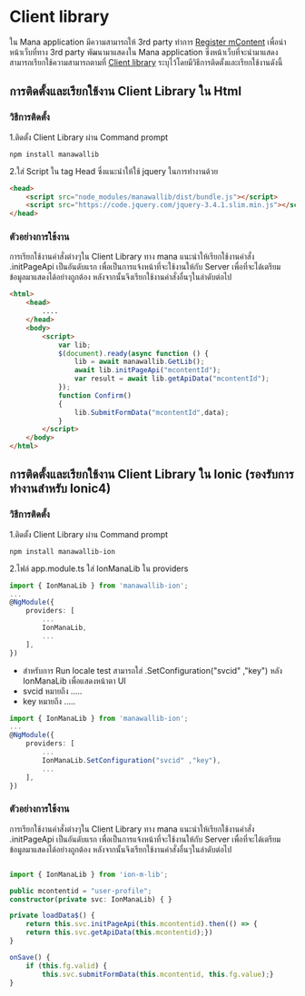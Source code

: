 # Client library
ใน Mana application มีความสามารถให้ 3rd party ทำการ [Register mContent](www.google.com) เพื่อนำหน้าเว็บที่ทาง 3rd party พัฒนามาแสดงใน Mana application ซึ่งหน้าเว็บที่จะนำมาแสดงสามารถเรียกใช้ความสามารถตามที่ [Client library](../APIs/Manalib.md) ระบุไว้โดยมีวิธีการติดตั้งและเรียกใช้งานดังนี้
## การติดตั้งและเรียกใช้งาน Client Library ใน Html
### วิธีการติดตั้ง
1.ติดตั้ง Client Library ผ่าน Command prompt
```
npm install manawallib
```

2.ใส่ Script ใน tag Head ซึ่งแนะนำให้ใช้ jquery ในการทำงานด้วย
```html
<head>
    <script src="node_modules/manawallib/dist/bundle.js"></script>
    <script src="https://code.jquery.com/jquery-3.4.1.slim.min.js"></script>
</head>
```
### ตัวอย่างการใช้งาน
การเรียกใช้งานคำสั่งต่างๆใน Client Library ทาง mana แนะนำให้เรียกใช้งานคำสั่ง .initPageApi เป็นอันดับแรก เพื่อเป็นการแจ้งหน้าที่จะใช้งานให้กับ Server เพื่อที่จะได้เตรียมข้อมูลมาแสดงได้อย่างถูกต้อง หลังจากนั้นจึงเรียกใช้งานคำสั่งอื่นๆในลำดับต่อไป    
```html
<html>
    <head>
        ....
    </head>
    <body>
        <script>
            var lib;
            $(document).ready(async function () {
                lib = await manawallib.GetLib();
                await lib.initPageApi("mcontentId");
                var result = await lib.getApiData("mcontentId");
            });
            function Confirm()
            {
                lib.SubmitFormData("mcontentId",data);
            }
        </script>
    </body>
</html>
```
## การติดตั้งและเรียกใช้งาน Client Library ใน Ionic (รองรับการทำงานสำหรับ Ionic4)
### วิธีการติดตั้ง
1.ติดตั้ง Client Library ผ่าน Command prompt
```
npm install manawallib-ion
```

2.ไฟล์ app.module.ts ใส่ IonManaLib ใน providers
```typescript
import { IonManaLib } from 'manawallib-ion';
...
@NgModule({
    providers: [
        ...
        IonManaLib,
        ...
    ],
})
```
* สำหรับการ Run locale test สามารถใส่ .SetConfiguration("svcid" ,"key") หลัง IonManaLib เพื่อแสดงหน้าตา UI  
 * svcid หมายถึง .....  
 * key   หมายถึง .....
```typescript
import { IonManaLib } from 'manawallib-ion';
...
@NgModule({
    providers: [
        ...
        IonManaLib.SetConfiguration("svcid" ,"key"),
        ...
    ],
})
```
### ตัวอย่างการใช้งาน
การเรียกใช้งานคำสั่งต่างๆใน Client Library ทาง mana แนะนำให้เรียกใช้งานคำสั่ง .initPageApi เป็นอันดับแรก เพื่อเป็นการแจ้งหน้าที่จะใช้งานให้กับ Server เพื่อที่จะได้เตรียมข้อมูลมาแสดงได้อย่างถูกต้อง หลังจากนั้นจึงเรียกใช้งานคำสั่งอื่นๆในลำดับต่อไป 
```typescript

import { IonManaLib } from 'ion-m-lib';

public mcontentid = "user-profile";
constructor(private svc: IonManaLib) { }

private loadData$() {
    return this.svc.initPageApi(this.mcontentid).then(() => {
    return this.svc.getApiData(this.mcontentid);})
}

onSave() {
    if (this.fg.valid) {
        this.svc.submitFormData(this.mcontentid, this.fg.value);}
}
```